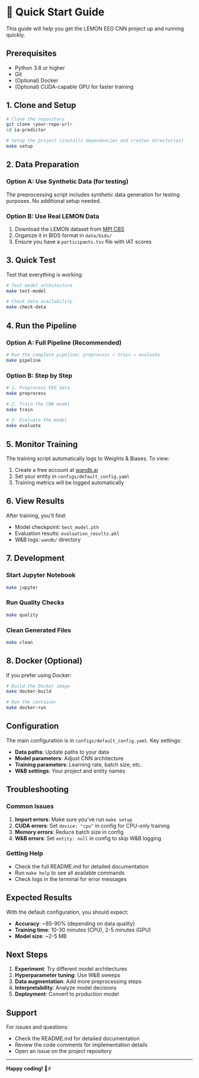 # 🚀 Quick Start Guide

This guide will help you get the LEMON EEG CNN project up and running quickly.

## Prerequisites

- Python 3.8 or higher
- Git
- (Optional) Docker
- (Optional) CUDA-capable GPU for faster training

## 1. Clone and Setup

```bash
# Clone the repository
git clone <your-repo-url>
cd ia-predictor

# Setup the project (installs dependencies and creates directories)
make setup
```

## 2. Data Preparation

### Option A: Use Synthetic Data (for testing)
The preprocessing script includes synthetic data generation for testing purposes. No additional setup needed.

### Option B: Use Real LEMON Data
1. Download the LEMON dataset from [MPI CBS](https://ftp.gwdg.de/pub/misc/MPI-Leipzig_Mind-Brain-Body-LEMON/)
2. Organize it in BIDS format in `data/bids/`
3. Ensure you have a `participants.tsv` file with IAT scores

## 3. Quick Test

Test that everything is working:

```bash
# Test model architecture
make test-model

# Check data availability
make check-data
```

## 4. Run the Pipeline

### Option A: Full Pipeline (Recommended)
```bash
# Run the complete pipeline: preprocess → train → evaluate
make pipeline
```

### Option B: Step by Step
```bash
# 1. Preprocess EEG data
make preprocess

# 2. Train the CNN model
make train

# 3. Evaluate the model
make evaluate
```

## 5. Monitor Training

The training script automatically logs to Weights & Biases. To view:

1. Create a free account at [wandb.ai](https://wandb.ai)
2. Set your entity in `configs/default_config.yaml`
3. Training metrics will be logged automatically

## 6. View Results

After training, you'll find:
- Model checkpoint: `best_model.pth`
- Evaluation results: `evaluation_results.pkl`
- W&B logs: `wandb/` directory

## 7. Development

### Start Jupyter Notebook
```bash
make jupyter
```

### Run Quality Checks
```bash
make quality
```

### Clean Generated Files
```bash
make clean
```

## 8. Docker (Optional)

If you prefer using Docker:

```bash
# Build the Docker image
make docker-build

# Run the container
make docker-run
```

## Configuration

The main configuration is in `configs/default_config.yaml`. Key settings:

- **Data paths**: Update paths to your data
- **Model parameters**: Adjust CNN architecture
- **Training parameters**: Learning rate, batch size, etc.
- **W&B settings**: Your project and entity names

## Troubleshooting

### Common Issues

1. **Import errors**: Make sure you've run `make setup`
2. **CUDA errors**: Set `device: "cpu"` in config for CPU-only training
3. **Memory errors**: Reduce batch size in config
4. **W&B errors**: Set `entity: null` in config to skip W&B logging

### Getting Help

- Check the full README.md for detailed documentation
- Run `make help` to see all available commands
- Check logs in the terminal for error messages

## Expected Results

With the default configuration, you should expect:
- **Accuracy**: ~85-90% (depending on data quality)
- **Training time**: 10-30 minutes (CPU), 2-5 minutes (GPU)
- **Model size**: ~2-5 MB

## Next Steps

1. **Experiment**: Try different model architectures
2. **Hyperparameter tuning**: Use W&B sweeps
3. **Data augmentation**: Add more preprocessing steps
4. **Interpretability**: Analyze model decisions
5. **Deployment**: Convert to production model

## Support

For issues and questions:
- Check the README.md for detailed documentation
- Review the code comments for implementation details
- Open an issue on the project repository

---

**Happy coding! 🧠⚡** 